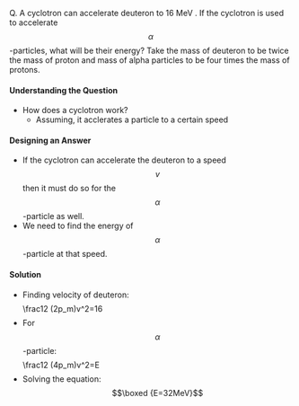 Q. A cyclotron can accelerate deuteron to 16 MeV . If the cyclotron is used to accelerate $$\alpha$$-particles, what will be their energy? Take the mass of deuteron to be twice the mass of proton  and mass of alpha particles to be four times the mass of protons.  
#### Understanding the Question
 - How does a cyclotron work?
	 - Assuming, it acclerates a particle to a certain speed
#### Designing an Answer
 - If the cyclotron can accelerate the deuteron to a speed $$v$$ then it must do so for the $$\alpha$$-particle as well. 
 - We need to find the energy of $$\alpha$$-particle at that speed.
 #### Solution
  - Finding velocity of deuteron:$$$$\frac12 (2p_m)v^2=16$$$$
  - For $$\alpha$$-particle: $$$$\frac12 (4p_m)v^2=E$$$$
  - Solving the equation: $$\boxed {E=32MeV}$$